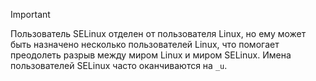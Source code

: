 > [!important]
> Пользователь SELinux отделен от пользователя Linux, но ему может быть назначено несколько пользователей Linux, что помогает преодолеть разрыв между миром Linux и миром SELinux. Имена пользователей SELinux часто оканчиваются на `_u`.


